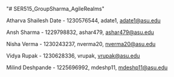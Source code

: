 "# SER515_GroupSharma_AgileRealms"


Atharva Shailesh Date - 1230576544, adate1, adate1@asu.edu


Ansh Sharma - 1229798832, ashar479, ashar479@asu.edu


Nisha Verma - 1230243237, nverma20, nverma20@asu.edu


Vidya Rupak - 1230628336, vrupak, vrupak@asu.edu


Milind Deshpande - 1225696992, mdeshp11, mdeshp11@asu.edu
